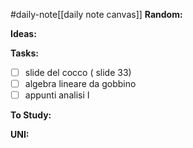 #daily-note[[daily note canvas]] 
**Random:**


**Ideas:**


**Tasks:**
- [ ] slide del cocco ( slide 33)
- [ ] algebra lineare da gobbino
- [ ] appunti analisi I

**To Study:**


**UNI:**
